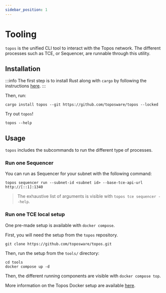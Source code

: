 ```yaml
---
sidebar_position: 1
---
```


# Tooling

`topos` is the unified CLI tool to interact with the Topos network. The different processes such as TCE, or Sequencer, are runnable through this utility.

## Installation

:::info
The first step is to install Rust along with `cargo` by following the instructions [here](https://doc.rust-lang.org/book/ch01-01-installation.html#installing-rustup-on-linux-or-macos).
:::

Then, run:

```
cargo install topos --git https://github.com/toposware/topos --locked
```

Try out `topos`!

```
topos --help
```

## Usage

`topos` includes the subcommands to run the different type of processes.

### Run one Sequencer

You can run as Sequencer for your subnet with the following command:

```
topos sequencer run --subnet-id <subnet id> --base-tce-api-url http://[::1]:1340
```

> The exhaustive list of arguments is visible with `topos tce sequencer --help`.

### Run one TCE local setup

One pre-made setup is available with `docker compose`.

First, you will need the setup from the `topos` repository.

```
git clone https://github.com/toposware/topos.git
```

Then, run the setup from the `tools/` directory:

```
cd tools
docker compose up -d
```

Then, the different running components are visible with `docker compose top`.

More information on the Topos Docker setup are available [here](https://github.com/toposware/topos/tree/main/tools#docker).
